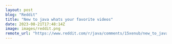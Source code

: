 ```yaml
---
layout: post
blog: "Reddit"
title: "New to java whats your favorite videos"
date: 2023-08-21T17:48:14Z
image: images/reddit.png
remote_url: "https://www.reddit.com/r/java/comments/15xenub/new_to_java_whats_your_favorite_videos/"
---
```

